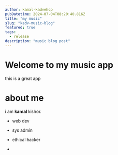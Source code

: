 ```yaml
---
author: kamal-kadvehcp
pubDatetime: 2024-07-04T08:20:40.816Z
title: "my music"
slug: "kadv-music-blog"
featured: true
tags:
  - release
description: "music blog post"
---
```


# Welcome to my music app
this is a great app

# about me

i am **kamal** kishor.

- web dev

- sys admin

- ethical hacker
- 
